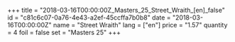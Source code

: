 +++
title = "2018-03-16T00:00:00Z_Masters_25_Street_Wraith_[en]_false"
id = "c81c6c07-0a76-4e43-a2ef-45ccffa7b0b8"
date = "2018-03-16T00:00:00Z"
name = "Street Wraith"
lang = ["en"]
price = "1.57"
quantity = 4
foil = false
set = "Masters 25"
+++
